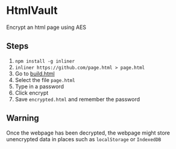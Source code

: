 # HtmlVault
Encrypt an html page using AES

## Steps
1. `npm install -g inliner`
2. `inliner https://github.com/page.html > page.html`
3. Go to [build.html](https://xmb5.github.io/HtmlVault/build.html)
4. Select the file `page.html`
5. Type in a password
6. Click encrypt
7. Save `encrypted.html` and remember the password

## Warning
Once the webpage has been decrypted, the webpage might store unencrypted data in places such as `localStorage` or `IndexedDB`
